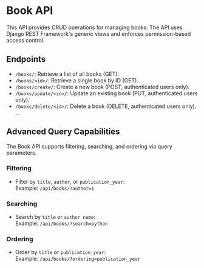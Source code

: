# Book API

This API provides CRUD operations for managing books. The API uses Django REST Framework's generic views and enforces permission-based access control.

## Endpoints
- `/books/`: Retrieve a list of all books (GET).
- `/books/<id>/`: Retrieve a single book by ID (GET).
- `/books/create/`: Create a new book (POST, authenticated users only).
- `/books/update/<id>/`: Update an existing book (PUT, authenticated users only).
- `/books/delete/<id>/`: Delete a book (DELETE, authenticated users only).
...
## Advanced Query Capabilities

The Book API supports filtering, searching, and ordering via query parameters.

### Filtering
- Filter by `title`, `author`, or `publication_year`:  
  Example: `/api/books/?author=1`

### Searching
- Search by `title` or `author name`:  
  Example: `/api/books/?search=python`

### Ordering
- Order by `title` or `publication_year`:  
  Example: `/api/books/?ordering=publication_year`